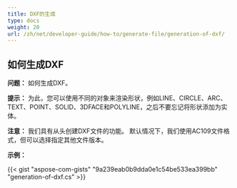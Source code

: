 ```yaml
---
title: DXF的生成
type: docs
weight: 20
url: /zh/net/developer-guide/how-to/generate-file/generation-of-dxf/
---
```


## **如何生成DXF**

**问题：** 如何生成DXF。

**提示：** 为此，您可以使用不同的对象来渲染形状，例如LINE、CIRCLE、ARC、TEXT、POINT、SOLID、3DFACE和POLYLINE，之后不要忘记将形状添加为实体。

**注意：** 我们具有从头创建DXF文件的功能。
默认情况下，我们使用AC109文件格式，但可以选择指定其他文件版本。

**示例：**

{{< gist "aspose-com-gists" "9a239eab0b9dda0e1c54be533ea399bb" "generation-of-dxf.cs" >}}
